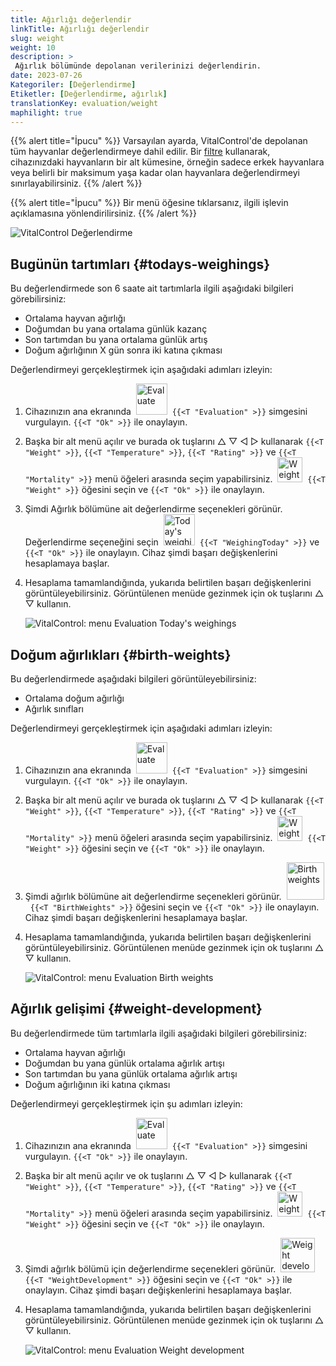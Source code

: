 ```yaml
---
title: Ağırlığı değerlendir
linkTitle: Ağırlığı değerlendir
slug: weight
weight: 10
description: >
 Ağırlık bölümünde depolanan verilerinizi değerlendirin.
date: 2023-07-26
Kategoriler: [Değerlendirme]
Etiketler: [Değerlendirme, ağırlık]
translationKey: evaluation/weight
maphilight: true
---
```

{{% alert title="İpucu" %}}
Varsayılan ayarda, VitalControl'de depolanan tüm hayvanlar değerlendirmeye dahil edilir. Bir [filtre](../../filter/) kullanarak, cihazınızdaki hayvanların bir alt kümesine, örneğin sadece erkek hayvanlara veya belirli bir maksimum yaşa kadar olan hayvanlara değerlendirmeyi sınırlayabilirsiniz.
{{% /alert %}}

{{% alert title="İpucu" %}}
Bir menü öğesine tıklarsanız, ilgili işlevin açıklamasına yönlendirilirsiniz.
{{% /alert %}}

<img src="../images/imagemap.png" alt="VitalControl Değerlendirme" title="Ağırlık" usemap="#workmap" class="maphilight" />

<map name="workmap">
   <area shape="rect" coords="3,40,116,160" alt="Bugünün tartımları" title="VitalControl ile kaydedilen hayvanlarınızın bugünkü ağırlık değerlerini değerlendirin&#10;Fare tıklaması: belgeler" href="/tr/docs/evaluation/weight/#todays-weighings">
   <area shape="rect" coords="116,40,238,160" alt="Doğum ağırlıkları" title="Depolanan doğum ağırlıklarınızı değerlendirin&#10;Fare tıklaması: belgeler" href="/tr/docs/evaluation/weight/#birth-weights">
   <area shape="rect" coords="3,160,116,279" alt="Ağırlık gelişimi" title="Hayvanlarınızın ağırlık gelişimini değerlendirin&#10;Fare tıklaması: belgeler" href="/tr/docs/evaluation/weight/#weight-development">

   <area shape="rect" coords="150,282,238,319" alt="Filtre" title="Bir filtre ayarlayın&#10;Fare tıklaması: belgeler" href="/tr/docs/filter">
   <area shape="rect" coords="2,282,95,319" alt="Geri" title="Bir seviye geri git&#10;Fare tıklaması: belgeler" href="/tr/docs/evaluation/">
</map>

## Bugünün tartımları {#todays-weighings}
Bu değerlendirmede son 6 saate ait tartımlarla ilgili aşağıdaki bilgileri görebilirsiniz:
- Ortalama hayvan ağırlığı
- Doğumdan bu yana ortalama günlük kazanç
- Son tartımdan bu yana ortalama günlük artış
- Doğum ağırlığının X gün sonra iki katına çıkması

Değerlendirmeyi gerçekleştirmek için aşağıdaki adımları izleyin:

1. Cihazınızın ana ekranında &nbsp;<img src="/icons/main/evaluation.svg" width="50" align="bottom" alt="Evaluate" />&nbsp; `{{<T "Evaluation" >}}` simgesini vurgulayın. `{{<T "Ok" >}}` ile onaylayın.

2. Başka bir alt menü açılır ve burada ok tuşlarını △ ▽ ◁ ▷ kullanarak `{{<T "Weight" >}}`, `{{<T "Temperature" >}}`, `{{<T "Rating" >}}` ve `{{<T "Mortality" >}}` menü öğeleri arasında seçim yapabilirsiniz. &nbsp;<img src="/icons/evaluation/weight.svg" width="40" align="bottom" alt="Weight" />&nbsp; `{{<T "Weight" >}}` öğesini seçin ve `{{<T "Ok" >}}` ile onaylayın.

3. Şimdi Ağırlık bölümüne ait değerlendirme seçenekleri görünür. Değerlendirme seçeneğini seçin &nbsp;<img src="/icons/evaluation/weighingtoday.svg" width="50" align="bottom" alt="Today's weighing" />&nbsp; `{{<T "WeighingToday" >}}` ve `{{<T "Ok" >}}` ile onaylayın. Cihaz şimdi başarı değişkenlerini hesaplamaya başlar.

4. Hesaplama tamamlandığında, yukarıda belirtilen başarı değişkenlerini görüntüleyebilirsiniz. Görüntülenen menüde gezinmek için ok tuşlarını △ ▽ kullanın.

   ![VitalControl: menu Evaluation Today's weighings](../images/todaysweighings.png "Evaluate Today's weighings")

## Doğum ağırlıkları {#birth-weights}
Bu değerlendirmede aşağıdaki bilgileri görüntüleyebilirsiniz:
- Ortalama doğum ağırlığı
- Ağırlık sınıfları

Değerlendirmeyi gerçekleştirmek için aşağıdaki adımları izleyin:

1. Cihazınızın ana ekranında &nbsp;<img src="/icons/main/evaluation.svg" width="50" align="bottom" alt="Evaluate" />&nbsp; `{{<T "Evaluation" >}}` simgesini vurgulayın. `{{<T "Ok" >}}` ile onaylayın.

2. Başka bir alt menü açılır ve burada ok tuşlarını △ ▽ ◁ ▷ kullanarak `{{<T "Weight" >}}`, `{{<T "Temperature" >}}`, `{{<T "Rating" >}}` ve `{{<T "Mortality" >}}` menü öğeleri arasında seçim yapabilirsiniz. &nbsp;<img src="/icons/evaluation/weight.svg" width="40" align="bottom" alt="Weight" />&nbsp; `{{<T "Weight" >}}` öğesini seçin ve `{{<T "Ok" >}}` ile onaylayın.

3. Şimdi ağırlık bölümüne ait değerlendirme seçenekleri görünür. &nbsp;<img src="/icons/evaluation/birthweights.svg" width="60" align="bottom" alt="Birth weights" />&nbsp; `{{<T "BirthWeights" >}}` öğesini seçin ve `{{<T "Ok" >}}` ile onaylayın. Cihaz şimdi başarı değişkenlerini hesaplamaya başlar.


4. Hesaplama tamamlandığında, yukarıda belirtilen başarı değişkenlerini görüntüleyebilirsiniz. Görüntülenen menüde gezinmek için ok tuşlarını △ ▽ kullanın.

   ![VitalControl: menu Evaluation Birth weights](../images/birthweights.png "Doğum ağırlıklarını değerlendir")

## Ağırlık gelişimi {#weight-development}

Bu değerlendirmede tüm tartımlarla ilgili aşağıdaki bilgileri görebilirsiniz:
- Ortalama hayvan ağırlığı
- Doğumdan bu yana günlük ortalama ağırlık artışı
- Son tartımdan bu yana günlük ortalama ağırlık artışı
- Doğum ağırlığının iki katına çıkması

Değerlendirmeyi gerçekleştirmek için şu adımları izleyin:

1. Cihazınızın ana ekranında &nbsp;<img src="/icons/main/evaluation.svg" width="50" align="bottom" alt="Evaluate" />&nbsp; `{{<T "Evaluation" >}}` simgesini vurgulayın. `{{<T "Ok" >}}` ile onaylayın.

2. Başka bir alt menü açılır ve ok tuşlarını △ ▽ ◁ ▷ kullanarak `{{<T "Weight" >}}`, `{{<T "Temperature" >}}`, `{{<T "Rating" >}}` ve `{{<T "Mortality" >}}` menü öğeleri arasında seçim yapabilirsiniz. &nbsp;<img src="/icons/evaluation/weight.svg" width="40" align="bottom" alt="Weight" />&nbsp; `{{<T "Weight" >}}` öğesini seçin ve `{{<T "Ok" >}}` ile onaylayın.

3. Şimdi ağırlık bölümü için değerlendirme seçenekleri görünür. &nbsp;<img src="/icons/evaluation/weightdevelopment.svg" width="55" align="bottom" alt="Weight development" />&nbsp; `{{<T "WeightDevelopment" >}}` öğesini seçin ve `{{<T "Ok" >}}` ile onaylayın. Cihaz şimdi başarı değişkenlerini hesaplamaya başlar.

4. Hesaplama tamamlandığında, yukarıda belirtilen başarı değişkenlerini görüntüleyebilirsiniz. Görüntülenen menüde gezinmek için ok tuşlarını △ ▽ kullanın.

   ![VitalControl: menu Evaluation Weight development](../images/weightdevelopment.png "Ağırlık gelişimini değerlendir")

